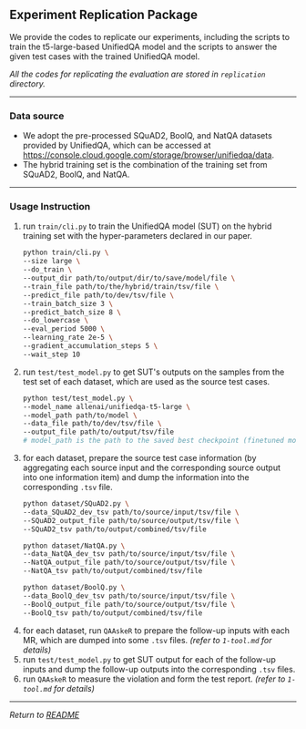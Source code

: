 ## Experiment Replication Package

We provide the codes to replicate our experiments, including the scripts to train the t5-large-based UnifiedQA model and the scripts to answer the given test cases with the trained UnifiedQA model.

*All the codes for replicating the evaluation are stored in `replication` directory.*

---

### Data source
* We adopt the pre-processed SQuAD2, BoolQ, and NatQA datasets provided by UnifiedQA, which can be accessed at https://console.cloud.google.com/storage/browser/unifiedqa/data.
* The hybrid training set is the combination of the training set from SQuAD2, BoolQ, and NatQA.

---

### Usage Instruction

1) run `train/cli.py` to train the UnifiedQA model (SUT) on the hybrid training set with the hyper-parameters declared in our paper.
    ```bash
    python train/cli.py \
    --size large \
    --do_train \
    --output_dir path/to/output/dir/to/save/model/file \
    --train_file path/to/the/hybrid/train/tsv/file \
    --predict_file path/to/dev/tsv/file \
    --train_batch_size 3 \
    --predict_batch_size 8 \
    --do_lowercase \
    --eval_period 5000 \
    --learning_rate 2e-5 \
    --gradient_accumulation_steps 5 \
    --wait_step 10
    ```
2) run `test/test_model.py` to get SUT's outputs on the samples from the test set of each dataset, which are used as the source test cases.
    ```bash
    python test/test_model.py \
    --model_name allenai/unifiedqa-t5-large \
    --model_path path/to/model \
    --data_file path/to/dev/tsv/file \
    --output_file path/to/output/tsv/file
    # model_path is the path to the saved best checkpoint (finetuned model) obtained from step 1).
    ```
3) for each dataset, prepare the source test case information (by aggregating each source input and the corresponding source output into one information item) and dump the information into the corresponding `.tsv` file.
    ```bash
    python dataset/SQuAD2.py \
    --data_SQuAD2_dev_tsv path/to/source/input/tsv/file \
    --SQuAD2_output_file path/to/source/output/tsv/file \
    --SQuAD2_tsv path/to/output/combined/tsv/file
    
    python dataset/NatQA.py \
    --data_NatQA_dev_tsv path/to/source/input/tsv/file \
    --NatQA_output_file path/to/source/output/tsv/file \
    --NatQA_tsv path/to/output/combined/tsv/file
    
    python dataset/BoolQ.py \
    --data_BoolQ_dev_tsv path/to/source/input/tsv/file \
    --BoolQ_output_file path/to/source/output/tsv/file \
    --BoolQ_tsv path/to/output/combined/tsv/file
    ```
4) for each dataset, run `QAAskeR` to prepare the follow-up inputs with each MR, which are dumped into some `.tsv` files. *(refer to `1-tool.md` for details)*
5) run `test/test_model.py` to get SUT output for each of the follow-up inputs and dump the follow-up outputs into the corresponding `.tsv` files.
6) run `QAAskeR` to measure the violation and form the test report. *(refer to `1-tool.md` for details)*

---

*Return to [README](README.md)*
